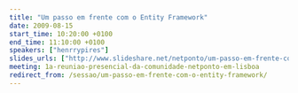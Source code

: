 ```yaml
---
title: "Um passo em frente com o Entity Framework"
date: 2009-08-15
start_time: 10:20:00 +0100
end_time: 11:10:00 +0100
speakers: ["henrrypires"]
slides_urls: ["http://www.slideshare.net/netponto/um-passo-em-frente-com-o-entity-framework"]
meeting: 1a-reuniao-presencial-da-comunidade-netponto-em-lisboa
redirect_from: /sessao/um-passo-em-frente-com-o-entity-framework/
---
```

